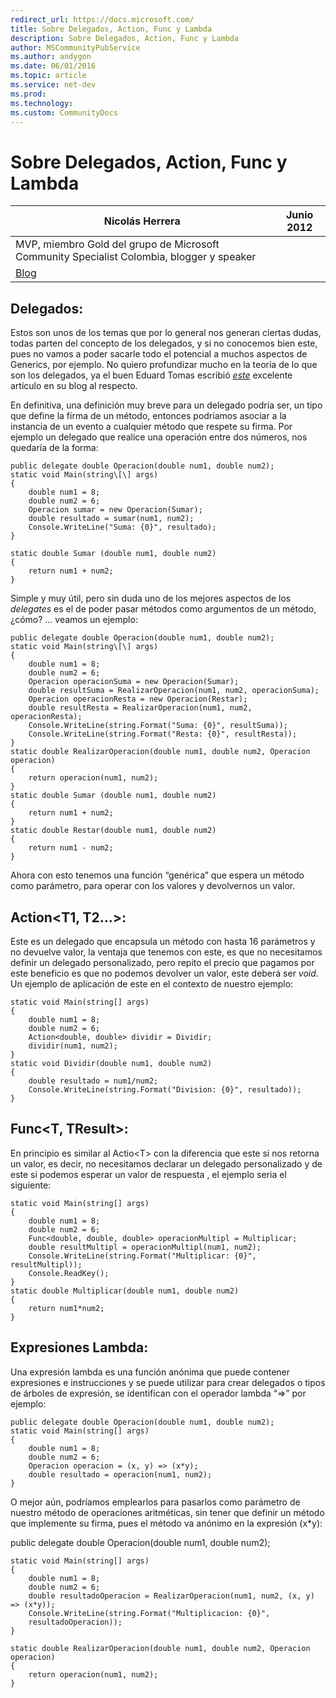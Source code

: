 ```yaml
---
redirect_url: https://docs.microsoft.com/
title: Sobre Delegados, Action, Func y Lambda
description: Sobre Delegados, Action, Func y Lambda
author: MSCommunityPubService
ms.author: andygon
ms.date: 06/01/2016
ms.topic: article
ms.service: net-dev
ms.prod: 
ms.technology:
ms.custom: CommunityDocs
---
```


# Sobre Delegados, Action, Func y Lambda

Nicolás Herrera                                                                            | Junio 2012 
-------------------------------------------------------------------------------------------|------------
MVP, miembro Gold del grupo de Microsoft Community Specialist Colombia, blogger y speaker  | 
[Blog](http://nicolocodev.wordpress.com/) |


Delegados:
----------

Estos son unos de los temas que por lo general nos generan ciertas
dudas, todas parten del concepto de los delegados, y si no conocemos
bien este, pues no vamos a poder sacarle todo el potencial a muchos
aspectos de Generics, por ejemplo. No quiero profundizar mucho en la
teoría de lo que son los delegados, ya el buen Eduard Tomas escribió
[*este*](http://geeks.ms/blogs/etomas/archive/2010/07/21/c-b-225-sico-delegates.aspx)
excelente artículo en su blog al respecto.

En definitiva, una definición muy breve para un delegado podría ser, un
tipo que define la firma de un método, entonces podríamos asociar a la
instancia de un evento a cualquier método que respete su firma. Por
ejemplo un delegado que realice una operación entre dos números, nos
quedaría de la forma:

    public delegate double Operacion(double num1, double num2);
    static void Main(string\[\] args)
    {
        double num1 = 8;
        double num2 = 6;
        Operacion sumar = new Operacion(Sumar);
        double resultado = sumar(num1, num2);
        Console.WriteLine("Suma: {0}", resultado);
    }

    static double Sumar (double num1, double num2)
    {
        return num1 + num2;
    }

Simple y muy útil, pero sin duda uno de los mejores aspectos de los
*delegates* es el de poder pasar métodos como argumentos de un método,
¿cómo? … veamos un ejemplo:


    public delegate double Operacion(double num1, double num2);
    static void Main(string\[\] args)
    {
        double num1 = 8;
        double num2 = 6;
        Operacion operacionSuma = new Operacion(Sumar);
        double resultSuma = RealizarOperacion(num1, num2, operacionSuma);
        Operacion operacionResta = new Operacion(Restar);
        double resultResta = RealizarOperacion(num1, num2, operacionResta);
        Console.WriteLine(string.Format("Suma: {0}", resultSuma));
        Console.WriteLine(string.Format("Resta: {0}", resultResta));
    }
    static double RealizarOperacion(double num1, double num2, Operacion operacion)
    {
        return operacion(num1, num2);
    }
    static double Sumar (double num1, double num2)
    {
        return num1 + num2;
    }
    static double Restar(double num1, double num2)
    {
        return num1 - num2;
    }

Ahora con esto tenemos una función “genérica” que espera un método como
parámetro, para operar con los valores y devolvernos un valor.

Action&lt;T1, T2…&gt;:
----------------------

Este es un delegado que encapsula un método con hasta 16 parámetros y no
devuelve valor, la ventaja que tenemos con este, es que no necesitamos
definir un delegado personalizado, pero repito el precio que pagamos por
este beneficio es que no podemos devolver un valor, este deberá ser
*void*. Un ejemplo de aplicación de este en el contexto de nuestro
ejemplo:

    static void Main(string[] args)
    {
        double num1 = 8;
        double num2 = 6;
        Action<double, double> dividir = Dividir;
        dividir(num1, num2);
    }
    static void Dividir(double num1, double num2)
    {
        double resultado = num1/num2;
        Console.WriteLine(string.Format("Division: {0}", resultado));
    }

Func&lt;T, TResult&gt;:
-----------------------

En principio es similar al Actio&lt;T&gt; con la diferencia que este si
nos retorna un valor, es decir, no necesitamos declarar un delegado
personalizado y de este si podemos esperar un valor de respuesta , el
ejemplo seria el siguiente:

    static void Main(string[] args)
    {
        double num1 = 8;
        double num2 = 6;
        Func<double, double, double> operacionMultipl = Multiplicar;
        double resultMultipl = operacionMultipl(num1, num2);
        Console.WriteLine(string.Format("Multiplicar: {0}", resultMultipl));
        Console.ReadKey();
    }
    static double Multiplicar(double num1, double num2)
    {
        return num1*num2;
    }

Expresiones Lambda:
-------------------

Una expresión lambda es una función anónima que puede contener
expresiones e instrucciones y se puede utilizar para crear delegados o
tipos de árboles de expresión, se identifican con el operador lambda
“=&gt;” por ejemplo:

    public delegate double Operacion(double num1, double num2);
    static void Main(string[] args)
    {
        double num1 = 8;
        double num2 = 6;
        Operacion operacion = (x, y) => (x*y);
        double resultado = operacion(num1, num2);
    }

O mejor aún, podríamos emplearlos para pasarlos como parámetro de
nuestro método de operaciones aritméticas, sin tener que definir un
método que implemente su firma, pues el método va anónimo en la
expresión (x\*y):

public delegate double Operacion(double num1, double num2);

    static void Main(string[] args)
    {
        double num1 = 8;
        double num2 = 6;
        double resultadoOperacion = RealizarOperacion(num1, num2, (x, y) => (x*y));
        Console.WriteLine(string.Format("Multiplicacion: {0}",
        resultadoOperacion));
    }

    static double RealizarOperacion(double num1, double num2, Operacion operacion)
    {
        return operacion(num1, num2);
    }






